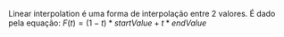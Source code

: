 Linear interpolation é uma forma de interpolação entre 2 valores.
É dado pela equação: $F(t) = (1 - t)*startValue+t*endValue$